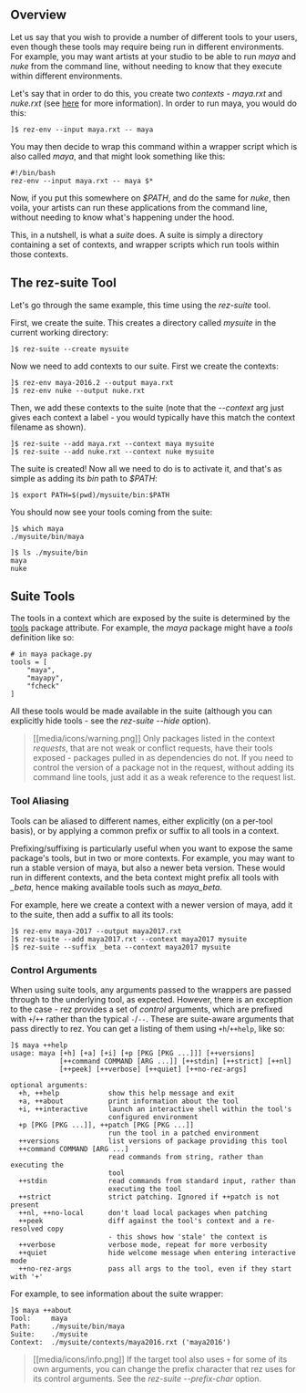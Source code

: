 ## Overview

Let us say that you wish to provide a number of different tools to your users,
even though these tools may require being run in different environments. For
example, you may want artists at your studio to be able to run *maya* and *nuke*
from the command line, without needing to know that they execute within different
environments.

Let's say that in order to do this, you create two *contexts* - *maya.rxt* and
*nuke.rxt* (see [here](Contexts#baking-resolves) for more information). In
order to run maya, you would do this:

    ]$ rez-env --input maya.rxt -- maya

You may then decide to wrap this command within a wrapper script which is also
called *maya*, and that might look something like this:

    #!/bin/bash
    rez-env --input maya.rxt -- maya $*

Now, if you put this somewhere on *$PATH*, and do the same for *nuke*, then
voila, your artists can run these applications from the command line, without
needing to know what's happening under the hood.

This, in a nutshell, is what a *suite* does. A suite is simply a directory
containing a set of contexts, and wrapper scripts which run tools within those
contexts.

## The rez-suite Tool

Let's go through the same example, this time using the *rez-suite* tool.

First, we create the suite. This creates a directory called *mysuite* in the
current working directory:

    ]$ rez-suite --create mysuite

Now we need to add contexts to our suite. First we create the contexts:

    ]$ rez-env maya-2016.2 --output maya.rxt
    ]$ rez-env nuke --output nuke.rxt

Then, we add these contexts to the suite (note that the *--context* arg just
gives each context a label - you would typically have this match the context
filename as shown).

    ]$ rez-suite --add maya.rxt --context maya mysuite
    ]$ rez-suite --add nuke.rxt --context nuke mysuite

The suite is created! Now all we need to do is to activate it, and that's as
simple as adding its *bin* path to *$PATH*:

    ]$ export PATH=$(pwd)/mysuite/bin:$PATH

You should now see your tools coming from the suite:

    ]$ which maya
    ./mysuite/bin/maya

    ]$ ls ./mysuite/bin
    maya
    nuke

## Suite Tools

The tools in a context which are exposed by the suite is determined by the
[tools](Package-Definition-Guide#tools) package attribute. For example, the
*maya* package might have a *tools* definition like so:

    # in maya package.py
    tools = [
        "maya",
        "mayapy",
        "fcheck"
    ]

All these tools would be made available in the suite (although you can explicitly
hide tools - see the *rez-suite* *--hide* option).

> [[media/icons/warning.png]] Only packages listed in the context *requests*,
> that are not weak or conflict requests, have their tools exposed - packages
> pulled in as dependencies do not. If you need to control the version of a package
> not in the request, without adding its command line tools, just add it as a weak
> reference to the request list.

### Tool Aliasing

Tools can be aliased to different names, either explicitly (on a per-tool basis),
or by applying a common prefix or suffix to all tools in a context.

Prefixing/suffixing is particularly useful when you want to expose the same
package's tools, but in two or more contexts. For example, you may want to run a
stable version of maya, but also a newer beta version. These would run in
different contexts, and the beta context might prefix all tools with *_beta*,
hence making available tools such as *maya_beta*.

For example, here we create a context with a newer version of maya, add it to
the suite, then add a suffix to all its tools:

    ]$ rez-env maya-2017 --output maya2017.rxt
    ]$ rez-suite --add maya2017.rxt --context maya2017 mysuite
    ]$ rez-suite --suffix _beta --context maya2017 mysuite

### Control Arguments

When using suite tools, any arguments passed to the wrappers are passed through
to the underlying tool, as expected. However, there is an exception to the case -
rez provides a set of *control* arguments, which are prefixed with `+`/`++`
rather than the typical `-`/`--`. These are suite-aware arguments that pass
directly to rez. You can get a listing of them using `+h`/`++help`, like so:

```
]$ maya ++help
usage: maya [+h] [+a] [+i] [+p [PKG [PKG ...]]] [++versions]
            [++command COMMAND [ARG ...]] [++stdin] [++strict] [++nl]
            [++peek] [++verbose] [++quiet] [++no-rez-args]

optional arguments:
  +h, ++help            show this help message and exit
  +a, ++about           print information about the tool
  +i, ++interactive     launch an interactive shell within the tool's
                        configured environment
  +p [PKG [PKG ...]], ++patch [PKG [PKG ...]]
                        run the tool in a patched environment
  ++versions            list versions of package providing this tool
  ++command COMMAND [ARG ...]
                        read commands from string, rather than executing the
                        tool
  ++stdin               read commands from standard input, rather than
                        executing the tool
  ++strict              strict patching. Ignored if ++patch is not present
  ++nl, ++no-local      don't load local packages when patching
  ++peek                diff against the tool's context and a re-resolved copy
                        - this shows how 'stale' the context is
  ++verbose             verbose mode, repeat for more verbosity
  ++quiet               hide welcome message when entering interactive mode
  ++no-rez-args         pass all args to the tool, even if they start with '+'
```

For example, to see information about the suite wrapper:

    ]$ maya ++about
    Tool:     maya
    Path:     ./mysuite/bin/maya
    Suite:    ./mysuite
    Context:  ./mysuite/contexts/maya2016.rxt ('maya2016')

> [[media/icons/info.png]] If the target tool also uses `+` for some of its
> own arguments, you can change the prefix character that rez uses for its
> control arguments. See the *rez-suite* *--prefix-char* option.
